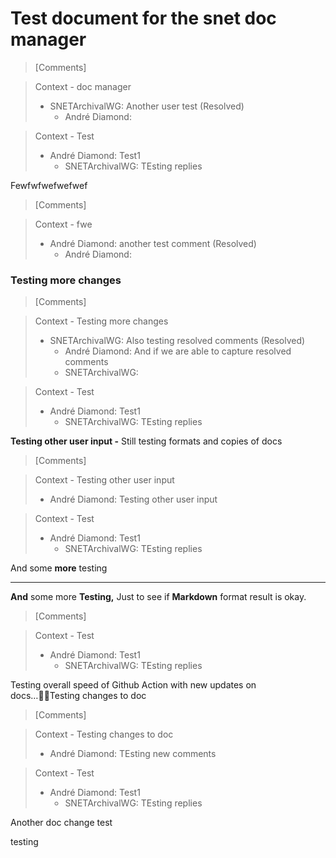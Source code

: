 # Test document for the snet doc manager 

> [Comments]

> Context - doc manager
> * SNETArchivalWG: Another user test (Resolved)
>   - André Diamond: 
>

> Context - Test
> * André Diamond: Test1
>   - SNETArchivalWG: TEsting replies
>





Fewfwfwefwefwef 

> [Comments]

> Context - fwe
> * André Diamond: another test comment (Resolved)
>   - André Diamond: 
>



### Testing more changes 

> [Comments]

> Context - Testing more changes
> * SNETArchivalWG: Also testing resolved comments (Resolved)
>   - André Diamond: And if we are able to capture resolved comments
>   - SNETArchivalWG: 
>

> Context - Test
> * André Diamond: Test1
>   - SNETArchivalWG: TEsting replies
>



**Testing other user input  -** Still testing formats and copies of docs 

> [Comments]

> Context - Testing other user input
> * André Diamond: Testing other user input
>

> Context - Test
> * André Diamond: Test1
>   - SNETArchivalWG: TEsting replies
>



And some **more** testing

****

**And** some more **Testing,** Just to see if **Markdown** format result is okay. 

> [Comments]

> Context - Test
> * André Diamond: Test1
>   - SNETArchivalWG: TEsting replies
>



Testing overall speed of Github Action with new updates on docs…Testing changes to doc 

> [Comments]

> Context - Testing changes to doc
> * André Diamond: TEsting new comments
>

> Context - Test
> * André Diamond: Test1
>   - SNETArchivalWG: TEsting replies
>



Another doc change test



testing

